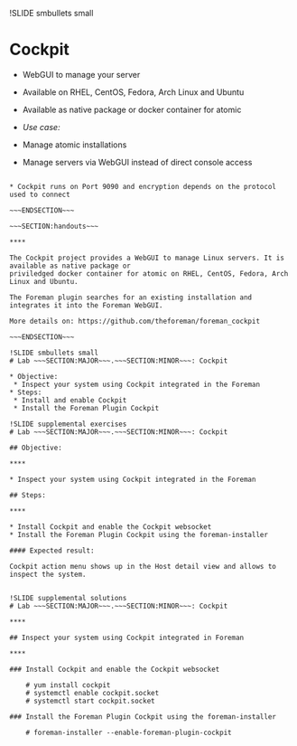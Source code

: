 !SLIDE smbullets small
# Cockpit

* WebGUI to manage your server
* Available on RHEL, CentOS, Fedora, Arch Linux and Ubuntu
* Available as native package or docker container for atomic

* _Use case:_ 
 * Manage atomic installations
 * Manage servers via WebGUI instead of direct console access

~~~SECTION:notes~~~

* Cockpit runs on Port 9090 and encryption depends on the protocol used to connect

~~~ENDSECTION~~~

~~~SECTION:handouts~~~

****

The Cockpit project provides a WebGUI to manage Linux servers. It is available as native package or
priviledged docker container for atomic on RHEL, CentOS, Fedora, Arch Linux and Ubuntu.

The Foreman plugin searches for an existing installation and integrates it into the Foreman WebGUI.

More details on: https://github.com/theforeman/foreman_cockpit

~~~ENDSECTION~~~

!SLIDE smbullets small
# Lab ~~~SECTION:MAJOR~~~.~~~SECTION:MINOR~~~: Cockpit

* Objective:
 * Inspect your system using Cockpit integrated in the Foreman
* Steps:
 * Install and enable Cockpit
 * Install the Foreman Plugin Cockpit

!SLIDE supplemental exercises
# Lab ~~~SECTION:MAJOR~~~.~~~SECTION:MINOR~~~: Cockpit

## Objective:

****

* Inspect your system using Cockpit integrated in the Foreman

## Steps:

****

* Install Cockpit and enable the Cockpit websocket
* Install the Foreman Plugin Cockpit using the foreman-installer

#### Expected result:

Cockpit action menu shows up in the Host detail view and allows to inspect the system.


!SLIDE supplemental solutions
# Lab ~~~SECTION:MAJOR~~~.~~~SECTION:MINOR~~~: Cockpit

****

## Inspect your system using Cockpit integrated in Foreman

****

### Install Cockpit and enable the Cockpit websocket

    # yum install cockpit
    # systemctl enable cockpit.socket
    # systemctl start cockpit.socket

### Install the Foreman Plugin Cockpit using the foreman-installer

    # foreman-installer --enable-foreman-plugin-cockpit

